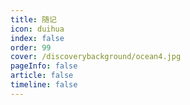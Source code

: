 ```yaml
---
title: 随记
icon: duihua
index: false
order: 99
cover: /discoverybackground/ocean4.jpg
pageInfo: false
article: false
timeline: false
---
```


<Catalog />
